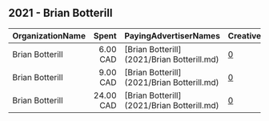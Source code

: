 ## 2021 - Brian Botterill 
|OrganizationName|Spent|PayingAdvertiserNames|CreativeUrls|Impressions|Genders|AgeBrackets|CountryCodes|BillingAddresses|CandidateBallotInformation|
|:---|---:|:---|:---|---:|:---|:---|:---|:---|:---|
|Brian Botterill|6.00 CAD|[Brian Botterill](2021/Brian Botterill.md)|[0](https://www.snap.com/political-ads/asset/115dec389bae31f4806a00eb86d84ce2ca170d8a43c4ccd863883e3bf0b631ff?mediaType=mp4)|760||18+|canada|CA|Brian Botterill for Strathcona County  Ward 3|
|Brian Botterill|9.00 CAD|[Brian Botterill](2021/Brian Botterill.md)|[0](https://www.snap.com/political-ads/asset/c2629e068c463392902671c88712cbd86b8cb5264042dfc7b9efa81c29a2a69e?mediaType=mp4)|1,089||18+|canada|CA|Brian Botterill for Strathcona County  Ward 3|
|Brian Botterill|24.00 CAD|[Brian Botterill](2021/Brian Botterill.md)|[0](https://www.snap.com/political-ads/asset/c870c6e629080e4916c1210a9b0bf6ba38859a600e80acc2bea38963f9e4b648?mediaType=mp4)|3,509||18+|canada|CA|Brian Botterill for Strathcona County  Ward 3|
